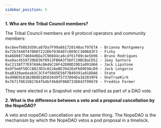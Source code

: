 ```yaml
---
sidebar_position: 5
---
```


**1. Who are the Tribal Council members?**

The Tribal Council members are 9 protocol operators and community members:

```
0xc8eefb8b3d50ca87Da7F99a661720148acf97EfA - Brianna Montgomery
0x72b7448f470D07222Dbf038407cD69CC380683F3 - Fishy 
0xA6D08774604d6Da7C96684ca6c4f61f89c4e5b96 - Bruno Rodrigues 
0xe0ac4559739bD36f0913FB0A3f5bFC19BCBaCD52 - Joey Santoro
0xC2138f77E97A9Ac0A4bC26F42D80D29D1a091866 - Jack Lipstone
0x9f5e6F58CC8823D3c022AeBE3942EeF689E9AcD9 - Jack Longarzo 
0xaB339ae6eab3C3CF4f5885E56F7B49391a01DDA6 - State
0xd90E9181B20D8D1B5034d9f5737804Da182039F6 - OneTrueKirk 
0x7671f0615B1764fb4bf4b8dF06B7338843f99678 - Freddie Farmer
```

They were elected in a Snapshot vote and ratified as part of a DAO vote.

**2. What is the difference between a veto and a proposal cancellation by the NopeDAO?**

A veto and nopeDAO cancellation are the same thing. The NopeDAO is the mechanism by which the NopeDAO vetos a pod proposal in a timelock.